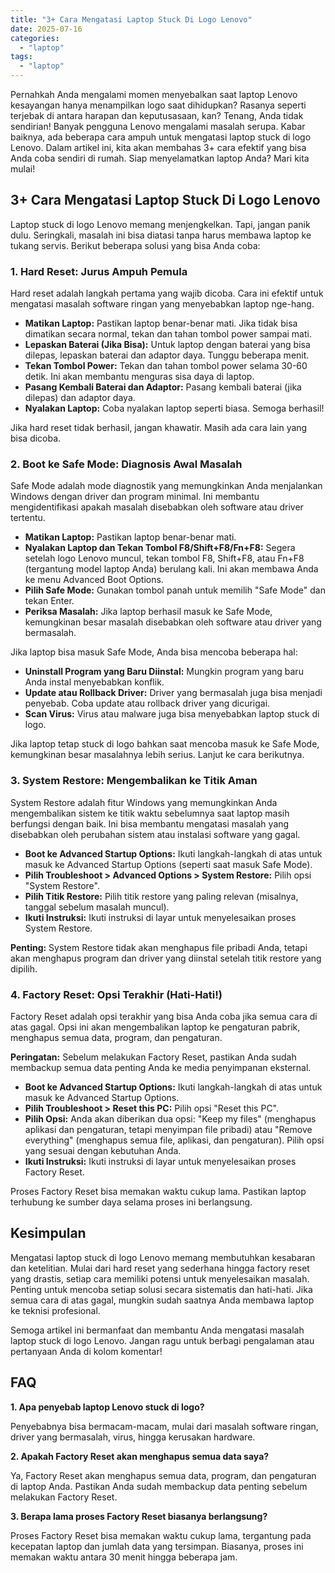 ```yaml
---
title: "3+ Cara Mengatasi Laptop Stuck Di Logo Lenovo"
date: 2025-07-16
categories: 
  - "laptop"
tags: 
  - "laptop"
---
```


Pernahkah Anda mengalami momen menyebalkan saat laptop Lenovo kesayangan hanya menampilkan logo saat dihidupkan? Rasanya seperti terjebak di antara harapan dan keputusasaan, kan? Tenang, Anda tidak sendirian! Banyak pengguna Lenovo mengalami masalah serupa. Kabar baiknya, ada beberapa cara ampuh untuk mengatasi laptop stuck di logo Lenovo. Dalam artikel ini, kita akan membahas 3+ cara efektif yang bisa Anda coba sendiri di rumah. Siap menyelamatkan laptop Anda? Mari kita mulai!

## 3+ Cara Mengatasi Laptop Stuck Di Logo Lenovo

Laptop stuck di logo Lenovo memang menjengkelkan. Tapi, jangan panik dulu. Seringkali, masalah ini bisa diatasi tanpa harus membawa laptop ke tukang servis. Berikut beberapa solusi yang bisa Anda coba:

### 1\. Hard Reset: Jurus Ampuh Pemula

Hard reset adalah langkah pertama yang wajib dicoba. Cara ini efektif untuk mengatasi masalah software ringan yang menyebabkan laptop nge-hang.

- **Matikan Laptop:** Pastikan laptop benar-benar mati. Jika tidak bisa dimatikan secara normal, tekan dan tahan tombol power sampai mati.
- **Lepaskan Baterai (Jika Bisa):** Untuk laptop dengan baterai yang bisa dilepas, lepaskan baterai dan adaptor daya. Tunggu beberapa menit.
- **Tekan Tombol Power:** Tekan dan tahan tombol power selama 30-60 detik. Ini akan membantu menguras sisa daya di laptop.
- **Pasang Kembali Baterai dan Adaptor:** Pasang kembali baterai (jika dilepas) dan adaptor daya.
- **Nyalakan Laptop:** Coba nyalakan laptop seperti biasa. Semoga berhasil!

Jika hard reset tidak berhasil, jangan khawatir. Masih ada cara lain yang bisa dicoba.

### 2\. Boot ke Safe Mode: Diagnosis Awal Masalah

Safe Mode adalah mode diagnostik yang memungkinkan Anda menjalankan Windows dengan driver dan program minimal. Ini membantu mengidentifikasi apakah masalah disebabkan oleh software atau driver tertentu.

- **Matikan Laptop:** Pastikan laptop benar-benar mati.
- **Nyalakan Laptop dan Tekan Tombol F8/Shift+F8/Fn+F8:** Segera setelah logo Lenovo muncul, tekan tombol F8, Shift+F8, atau Fn+F8 (tergantung model laptop Anda) berulang kali. Ini akan membawa Anda ke menu Advanced Boot Options.
- **Pilih Safe Mode:** Gunakan tombol panah untuk memilih "Safe Mode" dan tekan Enter.
- **Periksa Masalah:** Jika laptop berhasil masuk ke Safe Mode, kemungkinan besar masalah disebabkan oleh software atau driver yang bermasalah.

Jika laptop bisa masuk Safe Mode, Anda bisa mencoba beberapa hal:

- **Uninstall Program yang Baru Diinstal:** Mungkin program yang baru Anda instal menyebabkan konflik.
- **Update atau Rollback Driver:** Driver yang bermasalah juga bisa menjadi penyebab. Coba update atau rollback driver yang dicurigai.
- **Scan Virus:** Virus atau malware juga bisa menyebabkan laptop stuck di logo.

Jika laptop tetap stuck di logo bahkan saat mencoba masuk ke Safe Mode, kemungkinan besar masalahnya lebih serius. Lanjut ke cara berikutnya.

### 3\. System Restore: Mengembalikan ke Titik Aman

System Restore adalah fitur Windows yang memungkinkan Anda mengembalikan sistem ke titik waktu sebelumnya saat laptop masih berfungsi dengan baik. Ini bisa membantu mengatasi masalah yang disebabkan oleh perubahan sistem atau instalasi software yang gagal.

- **Boot ke Advanced Startup Options:** Ikuti langkah-langkah di atas untuk masuk ke Advanced Startup Options (seperti saat masuk Safe Mode).
- **Pilih Troubleshoot > Advanced Options > System Restore:** Pilih opsi "System Restore".
- **Pilih Titik Restore:** Pilih titik restore yang paling relevan (misalnya, tanggal sebelum masalah muncul).
- **Ikuti Instruksi:** Ikuti instruksi di layar untuk menyelesaikan proses System Restore.

**Penting:** System Restore tidak akan menghapus file pribadi Anda, tetapi akan menghapus program dan driver yang diinstal setelah titik restore yang dipilih.

### 4\. Factory Reset: Opsi Terakhir (Hati-Hati!)

Factory Reset adalah opsi terakhir yang bisa Anda coba jika semua cara di atas gagal. Opsi ini akan mengembalikan laptop ke pengaturan pabrik, menghapus semua data, program, dan pengaturan.

**Peringatan:** Sebelum melakukan Factory Reset, pastikan Anda sudah membackup semua data penting Anda ke media penyimpanan eksternal.

- **Boot ke Advanced Startup Options:** Ikuti langkah-langkah di atas untuk masuk ke Advanced Startup Options.
- **Pilih Troubleshoot > Reset this PC:** Pilih opsi "Reset this PC".
- **Pilih Opsi:** Anda akan diberikan dua opsi: "Keep my files" (menghapus aplikasi dan pengaturan, tetapi menyimpan file pribadi) atau "Remove everything" (menghapus semua file, aplikasi, dan pengaturan). Pilih opsi yang sesuai dengan kebutuhan Anda.
- **Ikuti Instruksi:** Ikuti instruksi di layar untuk menyelesaikan proses Factory Reset.

Proses Factory Reset bisa memakan waktu cukup lama. Pastikan laptop terhubung ke sumber daya selama proses ini berlangsung.

## Kesimpulan

Mengatasi laptop stuck di logo Lenovo memang membutuhkan kesabaran dan ketelitian. Mulai dari hard reset yang sederhana hingga factory reset yang drastis, setiap cara memiliki potensi untuk menyelesaikan masalah. Penting untuk mencoba setiap solusi secara sistematis dan hati-hati. Jika semua cara di atas gagal, mungkin sudah saatnya Anda membawa laptop ke teknisi profesional.

Semoga artikel ini bermanfaat dan membantu Anda mengatasi masalah laptop stuck di logo Lenovo. Jangan ragu untuk berbagi pengalaman atau pertanyaan Anda di kolom komentar!

## FAQ

**1\. Apa penyebab laptop Lenovo stuck di logo?**

Penyebabnya bisa bermacam-macam, mulai dari masalah software ringan, driver yang bermasalah, virus, hingga kerusakan hardware.

**2\. Apakah Factory Reset akan menghapus semua data saya?**

Ya, Factory Reset akan menghapus semua data, program, dan pengaturan di laptop Anda. Pastikan Anda sudah membackup data penting sebelum melakukan Factory Reset.

**3\. Berapa lama proses Factory Reset biasanya berlangsung?**

Proses Factory Reset bisa memakan waktu cukup lama, tergantung pada kecepatan laptop dan jumlah data yang tersimpan. Biasanya, proses ini memakan waktu antara 30 menit hingga beberapa jam.
